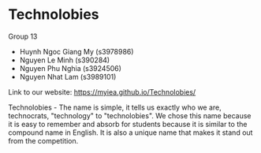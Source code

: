 # Technolobies
Group  13 
- Huynh Ngoc Giang My (s3978986)
- Nguyen Le Minh (s390284)
- Nguyen Phu Nghia (s3924506)
- Nguyen Nhat Lam (s3989101)

Link to our website: https://myiea.github.io/Technolobies/ 

Technolobies - The name is simple, it tells us exactly who we are, technocrats, "technology" to "technolobies". We chose this name because it is easy to remember and absorb for students because it is similar to the compound name in English. It is also a unique name that makes it stand out from the competition.
